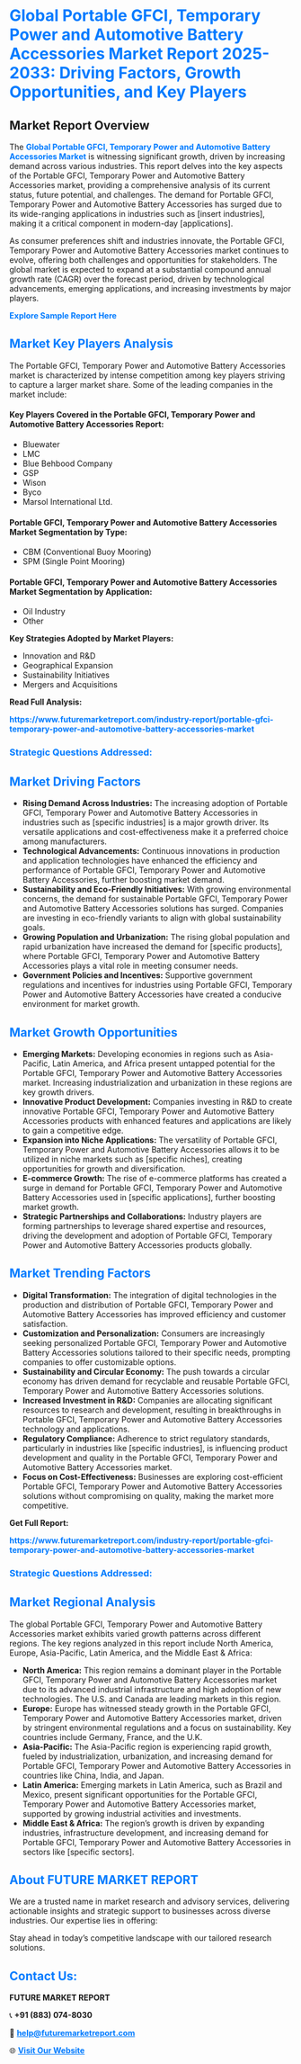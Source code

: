 <h1 style="color: #007BFF;">Global Portable GFCI, Temporary Power and Automotive Battery Accessories Market Report 2025-2033: Driving Factors, Growth Opportunities, and Key Players</h1>

<section id="overview">
<h2>Market Report Overview</h2>
<p>The <a href="https://www.futuremarketreport.com/industry-report/portable-gfci-temporary-power-and-automotive-battery-accessories-market" style="color: #007BFF; text-decoration: none;"><strong>Global Portable GFCI, Temporary Power and Automotive Battery Accessories Market</strong></a> is witnessing significant growth, driven by increasing demand across various industries. This report delves into the key aspects of the Portable GFCI, Temporary Power and Automotive Battery Accessories market, providing a comprehensive analysis of its current status, future potential, and challenges. The demand for Portable GFCI, Temporary Power and Automotive Battery Accessories has surged due to its wide-ranging applications in industries such as [insert industries], making it a critical component in modern-day [applications].</p>
<p>As consumer preferences shift and industries innovate, the Portable GFCI, Temporary Power and Automotive Battery Accessories market continues to evolve, offering both challenges and opportunities for stakeholders. The global market is expected to expand at a substantial compound annual growth rate (CAGR) over the forecast period, driven by technological advancements, emerging applications, and increasing investments by major players.</p>
</section>

<section id="overview">
<p><a href="https://www.futuremarketreport.com/request-sample/reportId=35130" style="color: #007BFF; text-decoration: none;"><strong>Explore Sample Report Here</strong></a></p>
</section>

<section id="key-players">
<h2 style="color: #007BFF;">Market Key Players Analysis</h2>
<p>The Portable GFCI, Temporary Power and Automotive Battery Accessories market is characterized by intense competition among key players striving to capture a larger market share. Some of the leading companies in the market include:</p>
<h4>Key Players Covered in the Portable GFCI, Temporary Power and Automotive Battery Accessories Report:</h4>
<ul><li>Bluewater</li><li>LMC</li><li>Blue Behbood Company</li><li>GSP</li><li>Wison</li><li>Byco</li><li>Marsol International Ltd.</li></ul>
<h4>Portable GFCI, Temporary Power and Automotive Battery Accessories Market Segmentation by Type:</h4>
<ul><li>CBM (Conventional Buoy Mooring)</li><li>SPM (Single Point Mooring)</li></ul>

<h4>Portable GFCI, Temporary Power and Automotive Battery Accessories Market Segmentation by Application:</h4>
<ul><li>Oil Industry</li><li>Other</li></ul>
<p><strong>Key Strategies Adopted by Market Players:</strong></p>
<ul>
<li>Innovation and R&D</li>
<li>Geographical Expansion</li>
<li>Sustainability Initiatives</li>
<li>Mergers and Acquisitions</li>
</ul>
</section>

<section>
<p><strong>Read Full Analysis: </strong></p><a href="https://www.futuremarketreport.com/industry-report/portable-gfci-temporary-power-and-automotive-battery-accessories-market" style="color: #007BFF; text-decoration: none;"><strong>https://www.futuremarketreport.com/industry-report/portable-gfci-temporary-power-and-automotive-battery-accessories-market</strong></a>
<h3 style="color: #007BFF;">Strategic Questions Addressed:</h3>
</section>

<section id="driving-factors">
<h2 style="color: #007BFF;">Market Driving Factors</h2>
<ul>
<li><strong>Rising Demand Across Industries:</strong> The increasing adoption of Portable GFCI, Temporary Power and Automotive Battery Accessories in industries such as [specific industries] is a major growth driver. Its versatile applications and cost-effectiveness make it a preferred choice among manufacturers.</li>
<li><strong>Technological Advancements:</strong> Continuous innovations in production and application technologies have enhanced the efficiency and performance of Portable GFCI, Temporary Power and Automotive Battery Accessories, further boosting market demand.</li>
<li><strong>Sustainability and Eco-Friendly Initiatives:</strong> With growing environmental concerns, the demand for sustainable Portable GFCI, Temporary Power and Automotive Battery Accessories solutions has surged. Companies are investing in eco-friendly variants to align with global sustainability goals.</li>
<li><strong>Growing Population and Urbanization:</strong> The rising global population and rapid urbanization have increased the demand for [specific products], where Portable GFCI, Temporary Power and Automotive Battery Accessories plays a vital role in meeting consumer needs.</li>
<li><strong>Government Policies and Incentives:</strong> Supportive government regulations and incentives for industries using Portable GFCI, Temporary Power and Automotive Battery Accessories have created a conducive environment for market growth.</li>
</ul>
</section>

<section id="growth-opportunities">
<h2 style="color: #007BFF;">Market Growth Opportunities</h2>
<ul>
<li><strong>Emerging Markets:</strong> Developing economies in regions such as Asia-Pacific, Latin America, and Africa present untapped potential for the Portable GFCI, Temporary Power and Automotive Battery Accessories market. Increasing industrialization and urbanization in these regions are key growth drivers.</li>
<li><strong>Innovative Product Development:</strong> Companies investing in R&D to create innovative Portable GFCI, Temporary Power and Automotive Battery Accessories products with enhanced features and applications are likely to gain a competitive edge.</li>
<li><strong>Expansion into Niche Applications:</strong> The versatility of Portable GFCI, Temporary Power and Automotive Battery Accessories allows it to be utilized in niche markets such as [specific niches], creating opportunities for growth and diversification.</li>
<li><strong>E-commerce Growth:</strong> The rise of e-commerce platforms has created a surge in demand for Portable GFCI, Temporary Power and Automotive Battery Accessories used in [specific applications], further boosting market growth.</li>
<li><strong>Strategic Partnerships and Collaborations:</strong> Industry players are forming partnerships to leverage shared expertise and resources, driving the development and adoption of Portable GFCI, Temporary Power and Automotive Battery Accessories products globally.</li>
</ul>
</section>

<section id="trending-factors">
<h2 style="color: #007BFF;">Market Trending Factors</h2>
<ul>
<li><strong>Digital Transformation:</strong> The integration of digital technologies in the production and distribution of Portable GFCI, Temporary Power and Automotive Battery Accessories has improved efficiency and customer satisfaction.</li>
<li><strong>Customization and Personalization:</strong> Consumers are increasingly seeking personalized Portable GFCI, Temporary Power and Automotive Battery Accessories solutions tailored to their specific needs, prompting companies to offer customizable options.</li>
<li><strong>Sustainability and Circular Economy:</strong> The push towards a circular economy has driven demand for recyclable and reusable Portable GFCI, Temporary Power and Automotive Battery Accessories solutions.</li>
<li><strong>Increased Investment in R&D:</strong> Companies are allocating significant resources to research and development, resulting in breakthroughs in Portable GFCI, Temporary Power and Automotive Battery Accessories technology and applications.</li>
<li><strong>Regulatory Compliance:</strong> Adherence to strict regulatory standards, particularly in industries like [specific industries], is influencing product development and quality in the Portable GFCI, Temporary Power and Automotive Battery Accessories market.</li>
<li><strong>Focus on Cost-Effectiveness:</strong> Businesses are exploring cost-efficient Portable GFCI, Temporary Power and Automotive Battery Accessories solutions without compromising on quality, making the market more competitive.</li>
</ul>
</section>

<section>
<p><strong>Get Full Report: </strong></p><a href="https://www.futuremarketreport.com/industry-report/portable-gfci-temporary-power-and-automotive-battery-accessories-market" style="color: #007BFF; text-decoration: none;"><strong>https://www.futuremarketreport.com/industry-report/portable-gfci-temporary-power-and-automotive-battery-accessories-market</strong></a>
<h3 style="color: #007BFF;">Strategic Questions Addressed:</h3>
</section>


<section id="regional-analysis">
<h2 style="color: #007BFF;">Market Regional Analysis</h2>
<p>The global Portable GFCI, Temporary Power and Automotive Battery Accessories market exhibits varied growth patterns across different regions. The key regions analyzed in this report include North America, Europe, Asia-Pacific, Latin America, and the Middle East & Africa:</p>
<ul>
<li><strong>North America:</strong> This region remains a dominant player in the Portable GFCI, Temporary Power and Automotive Battery Accessories market due to its advanced industrial infrastructure and high adoption of new technologies. The U.S. and Canada are leading markets in this region.</li>
<li><strong>Europe:</strong> Europe has witnessed steady growth in the Portable GFCI, Temporary Power and Automotive Battery Accessories market, driven by stringent environmental regulations and a focus on sustainability. Key countries include Germany, France, and the U.K.</li>
<li><strong>Asia-Pacific:</strong> The Asia-Pacific region is experiencing rapid growth, fueled by industrialization, urbanization, and increasing demand for Portable GFCI, Temporary Power and Automotive Battery Accessories in countries like China, India, and Japan.</li>
<li><strong>Latin America:</strong> Emerging markets in Latin America, such as Brazil and Mexico, present significant opportunities for the Portable GFCI, Temporary Power and Automotive Battery Accessories market, supported by growing industrial activities and investments.</li>
<li><strong>Middle East & Africa:</strong> The region’s growth is driven by expanding industries, infrastructure development, and increasing demand for Portable GFCI, Temporary Power and Automotive Battery Accessories in sectors like [specific sectors].</li>
</ul>
</section>

<footer>
<h2 style="color: #007BFF;">About FUTURE MARKET REPORT</h2>
<p>We are a trusted name in market research and advisory services, delivering actionable insights and strategic support to businesses across diverse industries. Our expertise lies in offering:</p>

<p>Stay ahead in today’s competitive landscape with our tailored research solutions.</p>

<h2 style="color: #007BFF;">Contact Us:</h2>
<p><strong>FUTURE MARKET REPORT</strong></p>
<p>📞 <strong>+91 (883) 074-8030</strong></p>
<p>📧 <strong><a href="mailto:help@futuremarketreport.com" style="color: #007BFF;">help@futuremarketreport.com</a></strong></p>
<p>🌐 <strong><a href="https://www.futuremarketreport.com/" style="color: #007BFF;">Visit Our Website</a></strong></p>
</footer>